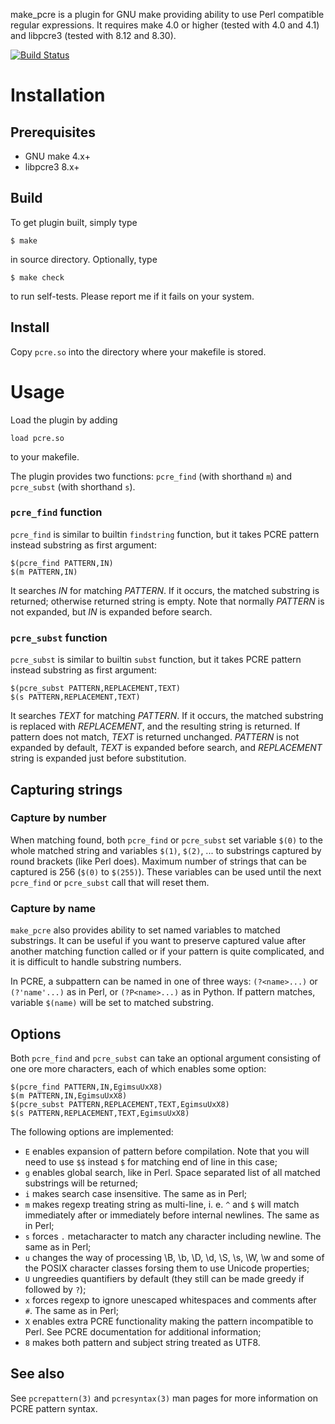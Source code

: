 make\_pcre is a plugin for GNU make providing ability to use Perl compatible
regular expressions. It requires make 4.0 or higher (tested with 4.0 and 4.1)
and libpcre3 (tested with 8.12 and 8.30).

[![Build Status](https://travis-ci.org/mikhirev/make_pcre.svg)](https://travis-ci.org/mikhirev/make\_pcre)

Installation
============

Prerequisites
-------------

- GNU make 4.x+
- libpcre3 8.x+

Build
-----

To get plugin built, simply type

    $ make

in source directory. Optionally, type

    $ make check

to run self-tests. Please report me if it fails on your system.

Install
-------

Copy `pcre.so` into the directory where your makefile is stored.

Usage
=====

Load the plugin by adding

    load pcre.so

to your makefile.

The plugin provides two functions: `pcre_find` (with shorthand `m`)
and `pcre_subst` (with shorthand `s`).

### `pcre_find` function ###

`pcre_find` is similar to builtin `findstring` function, but it takes PCRE
pattern instead substring as first argument:

    $(pcre_find PATTERN,IN)
    $(m PATTERN,IN)

It searches *IN* for matching *PATTERN*. If it occurs, the matched substring is
returned; otherwise returned string is empty. Note that normally *PATTERN* is
not expanded, but *IN* is expanded before search.

### `pcre_subst` function ###

`pcre_subst` is similar to builtin `subst` function, but it takes PCRE pattern
instead substring as first argument:

    $(pcre_subst PATTERN,REPLACEMENT,TEXT)
    $(s PATTERN,REPLACEMENT,TEXT)

It searches *TEXT* for matching *PATTERN*. If it occurs, the matched substring
is replaced with *REPLACEMENT*, and the resulting string is returned. If pattern
does not match, *TEXT* is returned unchanged. *PATTERN* is not expanded by default,
*TEXT* is expanded before search, and *REPLACEMENT* string is expanded just before
substitution.

Capturing strings
-----------------

### Capture by number ###

When matching found, both `pcre_find` or `pcre_subst` set variable `$(0)`
to the whole matched string and variables `$(1)`, `$(2)`, ... to substrings
captured by round brackets (like Perl does). Maximum number of strings that can
be captured is 256 (`$(0)` to `$(255)`). These variables can be used until
the next `pcre_find` or `pcre_subst` call that will reset them.

### Capture by name ###

`make_pcre` also provides ability to set named variables to matched substrings.
It can be useful if you want to preserve captured value after another matching
function called or if your pattern is quite complicated, and it is difficult
to handle substring numbers.

In PCRE, a subpattern can be named in one of three ways: `(?<name>...)`
or `(?'name'...)` as in Perl, or `(?P<name>...)` as in Python. If pattern
matches, variable `$(name)` will be set to matched substring.

Options
-------

Both `pcre_find` and `pcre_subst` can take an optional argument consisting
of one ore more characters, each of which enables some option:

    $(pcre_find PATTERN,IN,EgimsuUxX8)
    $(m PATTERN,IN,EgimsuUxX8)
    $(pcre_subst PATTERN,REPLACEMENT,TEXT,EgimsuUxX8)
    $(s PATTERN,REPLACEMENT,TEXT,EgimsuUxX8)

The following options are implemented:

- `E` enables expansion of pattern before compilation. Note that you will need
  to use `$$` instead `$` for matching end of line in this case;
- `g` enables global search, like in Perl. Space separated list of all matched
  substrings will be returned;
- `i` makes search case insensitive. The same as in Perl;
- `m` makes regexp treating string as multi-line, i. e. `^` and `$` will match
  immediately after or immediately before internal newlines. The same
  as in Perl;
- `s` forces `.` metacharacter to match any character including newline.
  The same as in Perl;
- `u` changes the way of processing \B, \b, \D, \d, \S, \s, \W, \w and some
  of the POSIX character classes forsing them to use Unicode properties;
- `U` ungreedies quantifiers by default (they still can be made greedy
  if followed by `?`);
- `x` forces regexp to ignore unescaped whitespaces and comments after `#`.
  The same as in Perl;
- `X` enables extra PCRE functionality making the pattern incompatible to Perl.
  See PCRE documentation for additional information;
- `8` makes both pattern and subject string treated as UTF8.

See also
--------

See `pcrepattern(3)` and `pcresyntax(3)` man pages for more information
on PCRE pattern syntax.
